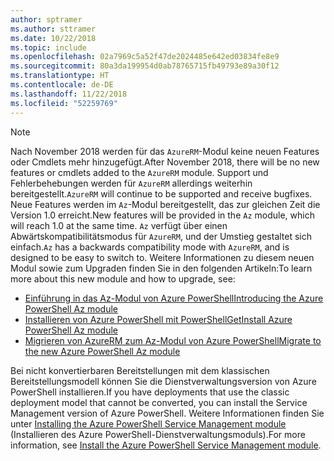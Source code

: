 ```yaml
---
author: sptramer
ms.author: sttramer
ms.date: 10/22/2018
ms.topic: include
ms.openlocfilehash: 02a7969c5a52f47de2024485e642ed03834fe8e9
ms.sourcegitcommit: 80a3da199954d0ab78765715fb49793e89a30f12
ms.translationtype: HT
ms.contentlocale: de-DE
ms.lasthandoff: 11/22/2018
ms.locfileid: "52259769"
---
```

> [!NOTE]
> 
> <span data-ttu-id="a869e-101">Nach November 2018 werden für das `AzureRM`-Modul keine neuen Features oder Cmdlets mehr hinzugefügt.</span><span class="sxs-lookup"><span data-stu-id="a869e-101">After November 2018, there will be no new features or cmdlets added to the `AzureRM` module.</span></span> <span data-ttu-id="a869e-102">Support und Fehlerbehebungen werden für `AzureRM` allerdings weiterhin bereitgestellt.</span><span class="sxs-lookup"><span data-stu-id="a869e-102">`AzureRM` will continue to be supported and receive bugfixes.</span></span> <span data-ttu-id="a869e-103">Neue Features werden im `Az`-Modul bereitgestellt, das zur gleichen Zeit die Version 1.0 erreicht.</span><span class="sxs-lookup"><span data-stu-id="a869e-103">New features will be provided in the `Az` module, which will reach 1.0 at the same time.</span></span> <span data-ttu-id="a869e-104">`Az` verfügt über einen Abwärtskompatibilitätsmodus für `AzureRM`, und der Umstieg gestaltet sich einfach.</span><span class="sxs-lookup"><span data-stu-id="a869e-104">`Az` has a backwards compatibility mode with `AzureRM`, and is designed to be easy to switch to.</span></span> <span data-ttu-id="a869e-105">Weitere Informationen zu diesem neuen Modul sowie zum Upgraden finden Sie in den folgenden Artikeln:</span><span class="sxs-lookup"><span data-stu-id="a869e-105">To learn more about this new module and how to upgrade, see:</span></span>
>
> * [<span data-ttu-id="a869e-106">Einführung in das Az-Modul von Azure PowerShell</span><span class="sxs-lookup"><span data-stu-id="a869e-106">Introducing the Azure PowerShell Az module</span></span>](/powershell/azure/new-azureps-module-az)
> * [<span data-ttu-id="a869e-107">Installieren von Azure PowerShell mit PowerShellGet</span><span class="sxs-lookup"><span data-stu-id="a869e-107">Install Azure PowerShell Az module</span></span>](/powershell/azure/install-az-ps)
> * [<span data-ttu-id="a869e-108">Migrieren von AzureRM zum Az-Modul von Azure PowerShell</span><span class="sxs-lookup"><span data-stu-id="a869e-108">Migrate to the new Azure PowerShell Az module</span></span>](/powershell/azure/migrate-from-azurerm-to-az)
>
> <span data-ttu-id="a869e-109">Bei nicht konvertierbaren Bereitstellungen mit dem klassischen Bereitstellungsmodell können Sie die Dienstverwaltungsversion von Azure PowerShell installieren.</span><span class="sxs-lookup"><span data-stu-id="a869e-109">If you have deployments that use the classic deployment model that cannot be converted, you can install the Service Management version of Azure PowerShell.</span></span> <span data-ttu-id="a869e-110">Weitere Informationen finden Sie unter [Installing the Azure PowerShell Service Management module](/powershell/azure/servicemanagement/install-azure-ps) (Installieren des Azure PowerShell-Dienstverwaltungsmoduls).</span><span class="sxs-lookup"><span data-stu-id="a869e-110">For more information, see [Install the Azure PowerShell Service Management module](/powershell/azure/servicemanagement/install-azure-ps).</span></span>
